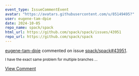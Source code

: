 ```yaml
---
event_type: IssueCommentEvent
avatar: "https://avatars.githubusercontent.com/u/85149495?"
user: eugene-tam-dpie
date: 2024-10-05
repo_name: spack/spack
html_url: https://github.com/spack/spack/issues/43951
repo_url: https://github.com/spack/spack
---
```


<a href='https://github.com/eugene-tam-dpie' target='_blank'>eugene-tam-dpie</a> commented on issue <a href='https://github.com/spack/spack/issues/43951' target='_blank'>spack/spack#43951</a>.

<small>I have the exact same problem for multiple branches...</small>

<a href='https://github.com/spack/spack/issues/43951' target='_blank'>View Comment</a>